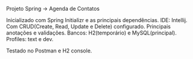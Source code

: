 Projeto Spring -> Agenda de Contatos

Inicializado com Spring Initializr e as principais dependências.
IDE: Intellij.
Com CRUD(Create, Read, Update e Delete) configurado. 
Principais anotações e validações.
Bancos: H2(temporário) e MySQL(principal).
Profiles: text e dev.

Testado no Postman e H2 console.
